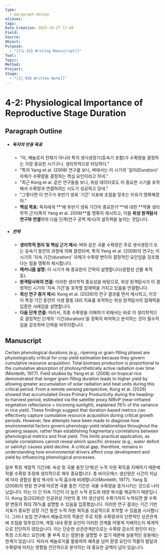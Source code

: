 ```yaml
---
type:
  - paragraph design
aliases:
tags:
Date_Creation: 2025-10-27 17:49
Field:
Source:
Object:
Purpose:
  - "[[🔍 415 Writing Manuscript]]"
Tool:
Topic:
Method:
Project:
Stage:
  - "[[📝 930 Written Note]]"
---
```

# 4-2: Physiological Importance of Reproductive Stage Duration

## Paragraph Outline
- ##### 독자의 반응 목표
    - "아, 페놀로지 전체가 아니라 특히 생식생장기(등숙기 포함)가 수확량을 결정하는 가장 중요한 시기구나. 생리학적으로 타당하다."
    - "특히 Yang et al. (2008) 연구를 보니, 벼에서는 이 시기의 '길이(Duration)' 자체가 수확량을 결정하는 핵심 요인이라고 하네."
    - "최근 Kong et al. 같은 연구들을 보니, 위성 데이터로도 이 중요한 시기를 포착해서 수확량과 연결하려는 시도가 성공하고 있네."
    - "그렇다면 이 연구가 후반기 생육 '기간' 지표에 초점을 맞추는 이유가 명확해졌어."
    - **핵심 목표:** 독자에게 **'왜 후반기 생육 기간이 중요한가'**에 대한 **작물 생리학적 근거(특히 Yang et al. 2008)**를 명확히 제시하고, 이를 **위성 원격탐사 연구와 연결**하여 다음 단계(연구 공백 제시)의 설득력을 높이는 것입니다.
- ##### 전략
    - **생리학적 원리 및 핵심 근거 제시:** 벼와 같은 곡물 수확량은 주로 생식생장기 또는 등숙기 동안의 과정에 의해 결정되며, 특히 Yang et al. (2008)의 연구는 이 시기의 '지속 기간(duration)' 자체가 수확량 변이의 결정적인 요인임을 강조했다는 점을 명확히 제시합니다.
    - **메커니즘 설명:** 이 시기가 왜 중요한지 간략히 설명합니다(광합성 산물 축적 등).
    - **원격탐사와의 연결:** 이러한 생리학적 중요성을 바탕으로, 위성 원격탐사가 이 결정적인 시기의 '지속 기간'을 포착할 잠재력을 가지고 있음을 연결합니다.
    - **최신 연구 증거 제시:** Kong et al. (2026)의 연구 결과를 먼저 제시하고, 이것이 특정 기간 동안의 식생 활동 대리 지표를 포착하는 위성 원격탐사의 잠재력을 입증한 사례임을 설명합니다.
    - **다음 단계 연결:** 따라서, 최종 수확량을 이해하기 위해서는 바로 이 생리학적으로 결정적인 단계의 '기간(duration)'을 정확히 파악하고 분석하는 것이 필수적임을 강조하며 단락을 마무리합니다.

## Manuscript

Certain phenological durations (e.g., ripening or grain-filling phase) are physiologically critical for crop yield estimation because they govern cumulative resource acquisition. Total biomass production is proportional to the cumulative absorption of photosynthetically active radiation over time (Monteith, 1977). Field studies by Yang et al. (2008) on tropical rice demonstrated that longer grain-filling duration leads to higher yield by allowing greater accumulation of solar radiation and heat units during this critical period. From a remote sensing perspective, Kong et al. (2026) showed that accumulated Gross Primary Productivity during the heading-to-harvest period, estimated via the satellite proxy NIRvP (near-infrared vegetation reflectance × incoming sunlight), explained 76% of the variance in rice yield. These findings suggest that duration-based metrics can effectively capture cumulative resource acquisition during critical growth periods. However, few attempts have been made to diagnose how environmental factors govern phenology-yield relationships throughout the growing season, rather than establishing fragmentary correlations between phenological metrics and final yield. This limits practical application, as simple correlations cannot reveal which specific stressor (e.g., water deficit or salinity) causes yield decline. A critical gap, therefore, remains in understanding how environmental drivers affect crop development and yield by influencing phenological processes.

일부 특정 계절적 기간(예: 숙성 및 곡물 충전 단계)은 누적 자원 획득을 지배하기 때문에 작물 수확량 추정에 생리적으로 매우 중요합니다. 총 바이오매스 생산량은 시간이 지남에 따라 광합성 활성 복사의 누적 흡수에 비례합니다(Monteith, 1977). Yang 등(2008)의 현장 연구에 따르면 곡물 충전 기간은 곡물 수확량을 증가시키는 것으로 나타났습니다. 이는 더 긴 지속 기간이 더 높은 누적 온도와 태양 복사를 제공하기 때문입니다. Kong 등(2026)은 인공위성 기반의 총 1차 생산성이 수확기까지 누적되면 쌀 수확량 변동의 최대 76%를 설명할 수 있음을 입증했습니다. 이러한 연구 결과는 기간 기반 지표가 중요한 성장 기간 동안 누적 자원 획득을 성공적으로 포착할 수 있음을 시사합니다. 그러나 농업 연구에서 페놀로지의 적용은 주로 최종 수확량과의 단편적인 상관관계에 초점을 맞추었으며, 계절 내내 환경 요인이 이러한 관계를 어떻게 지배하는지 체계적으로 진단하지 않았습니다. 이는 단순한 상관관계만으로는 수확량 감소의 원인이 되는 특정 스트레스 요인(예: 물 부족 또는 염분)을 설명할 수 없기 때문에 실용적인 응용에는 한계가 있습니다. 따라서 페놀로지를 활용하여 예측을 넘어 환경 요인이 작물의 발달과 수확량에 미치는 영향을 진단적으로 분석하는 데 중요한 공백이 남아 있습니다.
